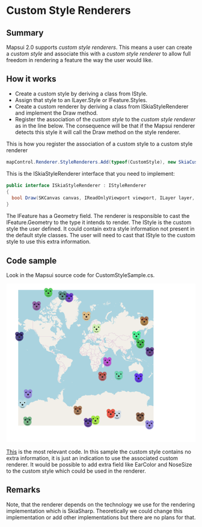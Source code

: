 # Custom Style Renderers

## Summary

Mapsui 2.0 supports *custom style renderers*. This means a user can create a *custom style* and associate this with a *custom style renderer* to allow full freedom in rendering a feature the way the user would like.

## How it works
- Create a custom style by deriving a class from IStyle. 
- Assign that style to an ILayer.Style or IFeature.Styles.
- Create a custom renderer by deriving a class from ISkiaStyleRenderer and implement the Draw method.
- Register the association of the *custom style* to the *custom style renderer* as in the line below. The consequence will be that if the Mapsui renderer detects this style it will call the Draw method on the style renderer. 


This is how you register the association of a custom style to a custom style renderer
```csharp
mapControl.Renderer.StyleRenderers.Add(typeof(CustomStyle), new SkiaCustomStyleRenderer());
```

This is the ISkiaStyleRenderer interface that you need to implement:
```csharp
public interface ISkiaStyleRenderer : IStyleRenderer
{
  bool Draw(SKCanvas canvas, IReadOnlyViewport viewport, ILayer layer, IFeature feature, IStyle style, IRenderService renderService, long iteration);
}
```

The IFeature has a Geometry field. The renderer is responsible to cast the IFeature.Geometry to the type it intends to render. The IStyle is the custom style the user defined. It could contain extra style information not present in the default style classes. The user will need to cast that IStyle to the custom style to use this extra information.

## Code sample
Look in the Mapsui source code for CustomStyleSample.cs. 

![custom stye renderer](images/special.gif)

[This](https://github.com/Mapsui/Mapsui/blob/42b59e9dad1fd9512f0114f8c8a3fd3f5666d330/Samples/Mapsui.Samples.Common/Maps/CustomStyleSample.cs#L16-L51) is the most relevant code. In this sample the custom style contains no extra information, it is just an indication to use the associated custom renderer. It would be possible to add extra field like EarColor and NoseSize to the custom style which could be used in the renderer.

## Remarks
Note, that the renderer depends on the technology we use for the rendering implementation which is SkiaSharp. Theoretically we could change this implementation or add other implementations but there are no plans for that.

